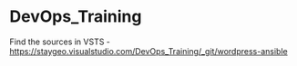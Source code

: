 # DevOps_Training
Find the sources in VSTS - https://staygeo.visualstudio.com/DevOps_Training/_git/wordpress-ansible
